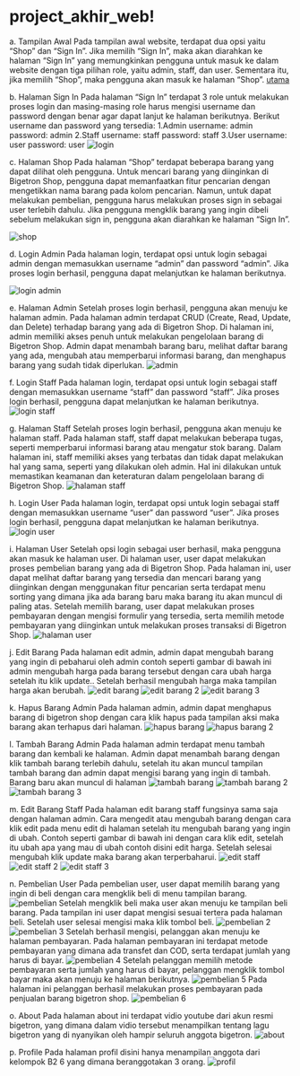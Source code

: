 # project_akhir_web!
a. Tampilan Awal
Pada tampilan awal website, terdapat dua opsi yaitu “Shop” dan “Sign In”. Jika memilih “Sign In”, maka akan diarahkan ke halaman “Sign In” yang memungkinkan pengguna untuk masuk ke dalam website dengan tiga pilihan role, yaitu admin, staff, dan user. Sementara itu, jika memilih “Shop”, maka pengguna akan masuk ke halaman “Shop”.
[utama](https://github.com/b2-kelompok-6/project_akhir_web/assets/104117526/3b6863a6-8e79-4441-9a8d-805d3381ab41)

b. Halaman Sign In
Pada halaman “Sign In” terdapat 3 role untuk melakukan proses login dan masing-masing role harus mengisi username dan password dengan benar agar dapat lanjut ke halaman berikutnya. Berikut username dan password yang tersedia:
1.Admin
username: admin
password: admin
2.Staff
username: staff
password: staff
3.User
username: user
password: user
![login](https://github.com/b2-kelompok-6/project_akhir_web/assets/104117526/df8e1ea8-215f-4602-ada8-2554df3d38f6)

c. Halaman Shop
Pada halaman “Shop” terdapat beberapa barang yang dapat dilihat oleh pengguna. Untuk mencari barang yang diinginkan di Bigetron Shop, pengguna dapat memanfaatkan fitur pencarian dengan mengetikkan nama barang pada kolom pencarian. Namun, untuk dapat melakukan pembelian, pengguna harus melakukan proses sign in sebagai user terlebih dahulu. Jika pengguna mengklik barang yang ingin dibeli sebelum melakukan sign in, pengguna akan diarahkan ke halaman “Sign In”.

![shop](https://github.com/b2-kelompok-6/project_akhir_web/assets/104117526/d3345e69-93e9-481a-b872-0db197163772)

d. Login Admin
Pada halaman login, terdapat opsi untuk login sebagai admin dengan memasukkan username “admin” dan password “admin”. Jika proses login berhasil, pengguna dapat melanjutkan ke halaman berikutnya. 

![login admin](https://github.com/b2-kelompok-6/project_akhir_web/assets/104117526/2531ac19-94a2-4987-8d25-e50006a2035f)

e. Halaman Admin
Setelah proses login berhasil, pengguna akan menuju ke halaman admin. Pada halaman admin terdapat CRUD (Create, Read, Update, dan Delete) terhadap barang yang ada di Bigetron Shop. Di halaman ini, admin memiliki akses penuh untuk melakukan pengelolaan barang di Bigetron Shop. Admin dapat menambah barang baru, melihat daftar barang yang ada, mengubah atau memperbarui informasi barang, dan menghapus barang yang sudah tidak diperlukan.
![admin](https://github.com/b2-kelompok-6/project_akhir_web/assets/104117526/db370dbd-d881-4380-bc5a-57076542ebf5)

f. Login Staff
Pada halaman login, terdapat opsi untuk login sebagai staff dengan memasukkan username “staff” dan password “staff”. Jika proses login berhasil, pengguna dapat melanjutkan ke halaman berikutnya. 
![login staff](https://github.com/b2-kelompok-6/project_akhir_web/assets/104117526/2ed3207f-4bc2-4dbd-863d-a3ddeb92aa37)

g. Halaman Staff
Setelah proses login berhasil, pengguna akan menuju ke halaman staff. Pada halaman staff, staff dapat melakukan beberapa tugas, seperti memperbarui informasi barang atau mengatur stok barang. Dalam halaman ini, staff memiliki akses yang terbatas dan tidak dapat melakukan hal yang sama, seperti yang dilakukan oleh admin. Hal ini dilakukan untuk memastikan keamanan dan keteraturan dalam pengelolaan barang di Bigetron Shop.
![halaman staff](https://github.com/b2-kelompok-6/project_akhir_web/assets/104117526/f14fdca5-9fe7-4e5d-8633-0d5719839019)

h. Login User
Pada halaman login, terdapat opsi untuk login sebagai staff dengan memasukkan username “user” dan password “user”. Jika proses login berhasil, pengguna dapat melanjutkan ke halaman berikutnya. 
![login user](https://github.com/b2-kelompok-6/project_akhir_web/assets/104117526/4513ae02-5550-45dc-b299-1b3198198a81)

i. Halaman User
Setelah opsi login sebagai user berhasil, maka pengguna akan masuk ke halaman user. Di halaman user, user dapat melakukan proses pembelian barang yang ada di Bigetron Shop. Pada halaman ini, user dapat melihat daftar barang yang tersedia dan mencari barang yang diinginkan dengan menggunakan fitur pencarian serta terdapat menu sorting yang dimana jika ada barang baru maka barang itu akan muncul di paling atas. Setelah memilih barang, user dapat melakukan proses pembayaran dengan mengisi formulir yang tersedia, serta memilih metode pembayaran yang diinginkan untuk melakukan proses transaksi di Bigetron Shop.
![halaman user](https://github.com/b2-kelompok-6/project_akhir_web/assets/104117526/06506a25-ecb6-4916-9d4f-fe34fbf95f8c)

j. Edit Barang
Pada halaman edit admin, admin dapat mengubah barang yang ingin di pebaharui oleh admin contoh seperti gambar di bawah ini admin mengubah harga pada barang tersebut dengan cara ubah harga setelah itu klik update.. Setelah berhasil mengubah harga maka tampilan harga akan berubah.
![edit barang](https://github.com/b2-kelompok-6/project_akhir_web/assets/104117526/185fc359-3819-4a4c-a541-fb244a8e798a)
![edit barang 2](https://github.com/b2-kelompok-6/project_akhir_web/assets/104117526/fdc2b1eb-e276-4368-83a1-7cfdf2eca8af)
![edit barang 3](https://github.com/b2-kelompok-6/project_akhir_web/assets/104117526/970215fa-de63-4a79-a178-a28d3e70d87f)

k.  Hapus Barang Admin
Pada halaman admin, admin dapat menghapus barang di bigetron shop dengan cara klik hapus pada tampilan aksi maka barang akan terhapus dari halaman.
![hapus barang](https://github.com/b2-kelompok-6/project_akhir_web/assets/104117526/3e791c92-7e3f-4a8a-adba-4293825887f4)
![hapus barang 2](https://github.com/b2-kelompok-6/project_akhir_web/assets/104117526/6c2f7604-95b7-4dc1-b314-54c10398ec22)

l. Tambah Barang Admin
Pada halaman admin terdapat menu tambah barang dan kembali ke halaman. Admin dapat menambah barang dengan klik tambah barang terlebih dahulu, setelah itu akan muncul tampilan tambah barang  dan admin dapat mengisi barang yang ingin di tambah. Barang baru akan muncul di halaman 
![tambah barang](https://github.com/b2-kelompok-6/project_akhir_web/assets/104117526/5a04409b-4275-4808-b793-e9f7b73c75d0)
![tambah barang 2](https://github.com/b2-kelompok-6/project_akhir_web/assets/104117526/dd6439b1-71dd-4055-baf6-10299ebdbd5d)
![tambah barang 3](https://github.com/b2-kelompok-6/project_akhir_web/assets/104117526/6cb0074e-29d2-4505-8b39-d6300efcfc3d)

m. Edit Barang Staff
Pada halaman edit barang staff fungsinya sama saja dengan halaman admin. Cara mengedit atau mengubah barang dengan cara klik edit pada menu edit di halaman setelah itu mengubah barang yang ingin di ubah. Contoh seperti gambar di bawah ini dengan cara klik edit, setelah itu ubah apa yang mau di ubah contoh disini edit harga. Setelah selesai mengubah klik update maka barang akan terperbaharui.
![edit staff](https://github.com/b2-kelompok-6/project_akhir_web/assets/104117526/c7cec3f0-c477-4ded-9402-77427e0b5ca8)
![edit staff 2](https://github.com/b2-kelompok-6/project_akhir_web/assets/104117526/f4d03b08-ea74-41a3-b247-ca62a904fd51)
![edit staff 3](https://github.com/b2-kelompok-6/project_akhir_web/assets/104117526/0e166fd7-814d-43d6-b973-7851afae64c7)

n. Pembelian User
Pada pembelian user, user dapat memilih barang yang ingin di beli dengan cara mengklik beli di menu tampilan barang.
![pembelian](https://github.com/b2-kelompok-6/project_akhir_web/assets/104117526/c3581a6f-5be5-49fd-bd04-f01bbd3d95f1)
Setelah mengklik beli maka user akan menuju ke tampilan beli barang. Pada tampilan ini user dapat mengisi sesuai tertera pada halaman beli. Setelah user selesai mengisi maka klik tombol beli.
![pembelian 2](https://github.com/b2-kelompok-6/project_akhir_web/assets/104117526/151c3124-6830-4d34-bfc1-6b0d7712fa4d)
![pembelian 3](https://github.com/b2-kelompok-6/project_akhir_web/assets/104117526/90ebee51-6c0d-4c3a-94a9-00e465b171d3)
Setelah berhasil mengisi, pelanggan akan menuju ke halaman pembayaran. Pada halaman pembayaran ini terdapat metode pembayaran yang dimana ada transfet dan COD,  serta terdapat jumlah yang harus di bayar.
![pembelian 4](https://github.com/b2-kelompok-6/project_akhir_web/assets/104117526/90e18592-b044-4635-8f4b-781e585b72d1)
Setelah pelanggan memilih metode pembayaran serta jumlah yang harus di bayar, pelanggan mengklik tombol bayar maka akan menuju ke halaman berikutnya.
![pembelian 5](https://github.com/b2-kelompok-6/project_akhir_web/assets/104117526/69791c7f-85c9-4fdc-ae96-234930582c52)
Pada halaman ini pelanggan berhasil melakukan proses pembayaran pada penjualan barang bigetron shop.
![pembelian 6](https://github.com/b2-kelompok-6/project_akhir_web/assets/104117526/cd13f019-b4d5-4154-ad3e-515127fed58f)

o. About 
Pada halaman about ini terdapat vidio youtube dari akun resmi bigetron, yang dimana dalam vidio tersebut menampilkan tentang lagu bigetron yang di nyanyikan oleh hampir seluruh anggota bigetron.
![about](https://github.com/b2-kelompok-6/project_akhir_web/assets/104117526/a95e067e-cb08-4e12-b1df-1567ba1c12d4)

p. Profile
Pada halaman profil disini hanya menampilan anggota dari kelompok B2 6 yang dimana beranggotakan 3 orang.
![profil](https://github.com/b2-kelompok-6/project_akhir_web/assets/104117526/637cbec6-e801-40e1-88b8-16f96529d7d4)












